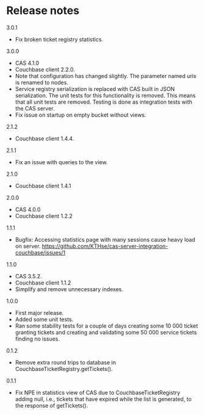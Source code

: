 Release notes
=============

3.0.1
* Fix broken ticket registry statistics.

3.0.0

* CAS 4.1.0
* Couchbase client 2.2.0.
* Note that configuration has changed slightly. The parameter named uris is 
  renamed to nodes.
* Service registry serialization is replaced with CAS built in JSON serialization.
  The unit tests for this functionality is removed. This means that all unit tests
  are removed. Testing is done as integration tests with the CAS server.
* Fix issue on startup on empty bucket without views.

2.1.2

* Couchbase client 1.4.4.


2.1.1

* Fix an issue with queries to the view.

2.1.0

* Couchbase client 1.4.1

2.0.0

* CAS 4.0.0
* Couchbase client 1.2.2

1.1.1

* Bugfix: Accessing statistics page with many sessions cause heavy
  load on server.
  https://github.com/KTHse/cas-server-integration-couchbase/issues/1

1.1.0

* CAS 3.5.2.
* Couchbase client 1.1.2
* Simplify and remove unnecessary indexes.

1.0.0

* First major release.
* Added some unit tests.
* Ran some stability tests for a couple of days creating some
  10 000 ticket granting tickets and creating and validating
  some 50 000 service tickets finding no issues.

0.1.2

* Remove extra round trips to database in CouchbaseTicketRegistry.getTickets().

0.1.1

* Fix NPE in statistics view of CAS due to CouchbaseTicketRegistry adding
  null, i.e., tickets that have expired while the list is generated, to
  the response of getTickets().
